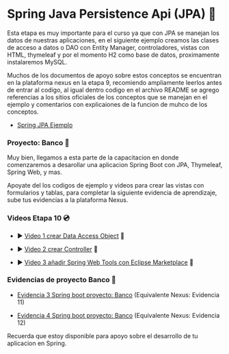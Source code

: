 # Spring Java Persistence Api (JPA) :apple:

Esta etapa es muy importante para el curso ya que con JPA se manejan los datos de nuestras aplicaciones, en el siguiente ejemplo creamos las clases de acceso a datos o DAO con Entity Manager, controladores, vistas con HTML, thymeleaf y por el momento H2 como base de datos, proximamente instalaremos MySQL. 

Muchos de los documentos de apoyo sobre estos conceptos se encuentran en la plataforma nexus en la etapa 9, recomiendo ampliamente leerlos antes de entrar al codigo, al igual dentro codigo en el archivo README se agrego referencias a los sitios oficiales de los conceptos que se manejan en el ejemplo y comentarios con explicaiones de la funcion de muhco de los conceptos.

- [Spring JPA Ejemplo](https://github.com/LuisDiaz-ipsilon/Capacitacion-Java-Web/tree/Spring-JPA-Ejemplo)

### Proyecto: Banco :pushpin:

Muy bien, llegamos a esta parte de la capacitacion en donde comenzaremos a desarollar una aplicacion Spring Boot con JPA, Thymeleaf, Spring Web, y mas. 

Apoyate del los codigos de ejemplo y videos para crear las vistas con formularios y tablas, para completar la siguiente evidencia de aprendizaje, sube tus evidencias a la plataforma Nexus.

### Videos Etapa 10 :cd:

- :arrow_forward: [Video 1 crear Data Access Object](https://youtu.be/kdcJuIkPykA) :vhs:

- :arrow_forward: [Video 2 crear Controller](https://youtu.be/JeZYW_J5tNc) :vhs:

- :arrow_forward: [Video 3 añadir Spring Web Tools con Eclipse Marketplace](https://youtu.be/FmsW1SNNAzE) :vhs:


### Evidencias de proyecto Banco :page_facing_up:

- [Evidencia 3 Spring boot proyecto: Banco](https://drive.google.com/file/d/1N9ercUoDs2iNPILGXlw1Lr4MKj4rA_lT/view?usp=sharing) (Equivalente Nexus: Evidencia 11)

- [Evidencia 4 Spring boot proyecto: Banco](https://drive.google.com/file/d/1dJxjGe7xCGvfMfV67vR1WCzRTdypJV7w/view?usp=sharing) (Equivalente Nexus: Evidencia 12)

Recuerda que estoy disponible para apoyo sobre el desarrollo de tu aplicacion en Spring.
